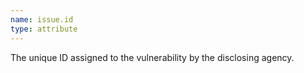 ```yaml
---
name: issue.id
type: attribute
---
```


The unique ID assigned to the vulnerability by the disclosing agency.